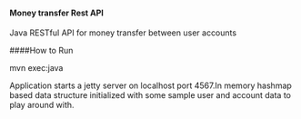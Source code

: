 #### Money transfer Rest API
Java RESTful API for money transfer between user accounts

####How to Run

mvn exec:java

Application starts a jetty server on localhost port 
4567.In memory hashmap based data structure initialized
with some sample user and account data to play around with.


